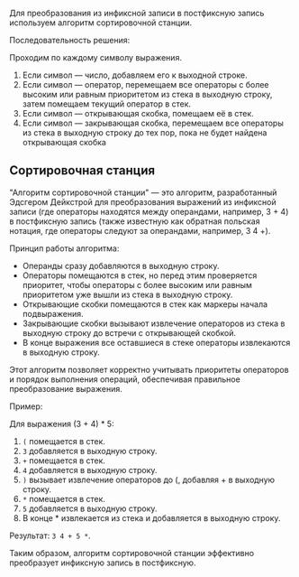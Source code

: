 Для преобразования из инфиксной записи в постфиксную запись используем алгоритм сортировочной станции.

Последовательность решения:

Проходим по каждому символу выражения.

1. Если символ — число, добавляем его к выходной строке.
2. Если символ — оператор, перемещаем все операторы с более высоким или равным приоритетом из стека в выходную строку,
   затем помещаем текущий оператор в стек.
3. Если символ — открывающая скобка, помещаем её в стек.
4. Если символ — закрывающая скобка, перемещаем все операторы из стека в выходную строку до тех пор, пока не будет
   найдена открывающая скобка

## Сортировочная станция

"Алгоритм сортировочной станции" — это алгоритм, разработанный Эдсгером Дейкстрой для преобразования выражений из
инфиксной записи (где операторы находятся между операндами, например, 3 + 4) в постфиксную запись (также известную как
обратная польская нотация, где операторы следуют за операндами, например, 3 4 +).

Принцип работы алгоритма:

* Операнды сразу добавляются в выходную строку.
* Операторы помещаются в стек, но перед этим проверяется приоритет, чтобы операторы с более высоким или равным
  приоритетом
  уже вышли из стека в выходную строку.
* Открывающие скобки помещаются в стек как маркеры начала подвыражения.
* Закрывающие скобки вызывают извлечение операторов из стека в выходную строку до встречи с открывающей скобкой.
* В конце выражения все оставшиеся в стеке операторы извлекаются в выходную строку.

Этот алгоритм позволяет корректно учитывать приоритеты операторов и порядок выполнения операций, обеспечивая
правильное преобразование выражения.

Пример:

Для выражения (3 + 4) * 5:

1. `(` помещается в стек.
2. `3` добавляется в выходную строку.
3. `+` помещается в стек.
4. `4` добавляется в выходную строку.
5. `)` вызывает извлечение операторов до (, добавляя + в выходную строку.
6. `*` помещается в стек.
7. `5` добавляется в выходную строку.
8. В конце * извлекается из стека и добавляется в выходную строку.

Результат: `3 4 + 5 *`.

Таким образом, алгоритм сортировочной станции эффективно преобразует инфиксную запись в постфиксную.
